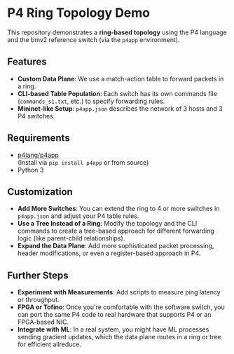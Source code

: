 # P4 Ring Topology Demo

This repository demonstrates a **ring-based topology** using the P4 language and the bmv2 reference switch (via the `p4app` environment). 

## Features

- **Custom Data Plane**: We use a match-action table to forward packets in a ring.
- **CLI-based Table Population**: Each switch has its own commands file (`commands_s1.txt`, etc.) to specify forwarding rules.
- **Mininet-like Setup**: `p4app.json` describes the network of 3 hosts and 3 P4 switches.

## Requirements

- [p4lang/p4app](https://github.com/p4lang/p4app)  
  (Install via `pip install p4app` or from source)
- Python 3

## Customization

- **Add More Switches**: You can extend the ring to 4 or more switches in `p4app.json` and adjust your P4 table rules.
- **Use a Tree Instead of a Ring**: Modify the topology and the CLI commands to create a tree-based approach for different forwarding logic (like parent-child relationships).
- **Expand the Data Plane**: Add more sophisticated packet processing, header modifications, or even a register-based approach in P4.

## Further Steps

- **Experiment with Measurements**: Add scripts to measure ping latency or throughput. 
- **FPGA or Tofino**: Once you're comfortable with the software switch, you can port the same P4 code to real hardware that supports P4 or an FPGA-based NIC. 
- **Integrate with ML**: In a real system, you might have ML processes sending gradient updates, which the data plane routes in a ring or tree for efficient allreduce.

